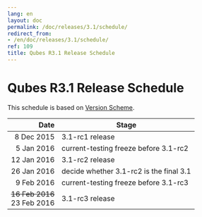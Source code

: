 ```yaml
---
lang: en
layout: doc
permalink: /doc/releases/3.1/schedule/
redirect_from:
- /en/doc/releases/3.1/schedule/
ref: 109
title: Qubes R3.1 Release Schedule
---
```


Qubes R3.1 Release Schedule
===========================

This schedule is based on [Version Scheme](/doc/version-scheme/#release-schedule).

|  Date       | Stage                                   |
| -----------:| --------------------------------------- |
|  8 Dec 2015 | 3.1-rc1 release                         |
|  5 Jan 2016 | current-testing freeze before 3.1-rc2   |
| 12 Jan 2016 | 3.1-rc2 release                         |
| 26 Jan 2016 | decide whether 3.1-rc2 is the final 3.1 |
|  9 Feb 2016 | current-testing freeze before 3.1-rc3   |
| <strike>16 Feb 2016</strike><br/>23 Feb 2016 | 3.1-rc3 release                         |
